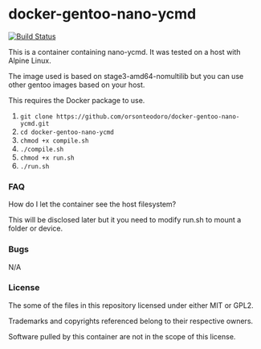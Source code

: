 # docker-gentoo-nano-ycmd

[![Build Status](https://travis-ci.org/orsonteodoro/docker-gentoo-nano-ycmd.svg?branch=master)](https://travis-ci.org/orsonteodoro/docker-gentoo-nano-ycmd)

This is a container containing nano-ycmd.  It was tested on a host with Alpine Linux.

The image used is based on stage3-amd64-nomultilib but you can use other gentoo images based on your host.

This requires the Docker package to use.

1. `git clone https://github.com/orsonteodoro/docker-gentoo-nano-ycmd.git`
2. `cd docker-gentoo-nano-ycmd`
3. `chmod +x compile.sh`
4. `./compile.sh`
5. `chmod +x run.sh`
6. `./run.sh`

### FAQ

How do I let the container see the host filesystem?

This will be disclosed later but it you need to modify run.sh to mount a folder or device.

### Bugs

N/A

### License

The some of the files in this repository licensed under either MIT or GPL2.

Trademarks and copyrights referenced belong to their respective owners.

Software pulled by this container are not in the scope of this license.

